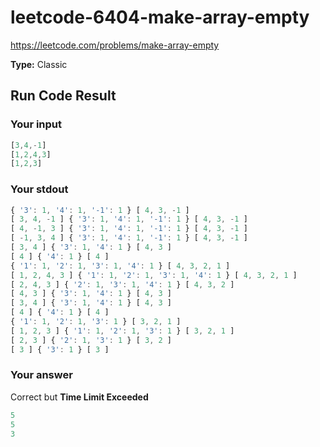 # leetcode-6404-make-array-empty

https://leetcode.com/problems/make-array-empty

**Type:** Classic

## Run Code Result

### Your input

<!-- prettier-ignore -->
```js
[3,4,-1]
[1,2,4,3]
[1,2,3]
```

### Your stdout

<!-- prettier-ignore -->
```js
{ '3': 1, '4': 1, '-1': 1 } [ 4, 3, -1 ]
[ 3, 4, -1 ] { '3': 1, '4': 1, '-1': 1 } [ 4, 3, -1 ]
[ 4, -1, 3 ] { '3': 1, '4': 1, '-1': 1 } [ 4, 3, -1 ]
[ -1, 3, 4 ] { '3': 1, '4': 1, '-1': 1 } [ 4, 3, -1 ]
[ 3, 4 ] { '3': 1, '4': 1 } [ 4, 3 ]
[ 4 ] { '4': 1 } [ 4 ]
{ '1': 1, '2': 1, '3': 1, '4': 1 } [ 4, 3, 2, 1 ]
[ 1, 2, 4, 3 ] { '1': 1, '2': 1, '3': 1, '4': 1 } [ 4, 3, 2, 1 ]
[ 2, 4, 3 ] { '2': 1, '3': 1, '4': 1 } [ 4, 3, 2 ]
[ 4, 3 ] { '3': 1, '4': 1 } [ 4, 3 ]
[ 3, 4 ] { '3': 1, '4': 1 } [ 4, 3 ]
[ 4 ] { '4': 1 } [ 4 ]
{ '1': 1, '2': 1, '3': 1 } [ 3, 2, 1 ]
[ 1, 2, 3 ] { '1': 1, '2': 1, '3': 1 } [ 3, 2, 1 ]
[ 2, 3 ] { '2': 1, '3': 1 } [ 3, 2 ]
[ 3 ] { '3': 1 } [ 3 ]
```

### Your answer

Correct but **Time Limit Exceeded**

<!-- prettier-ignore -->
```js
5
5
3
```
